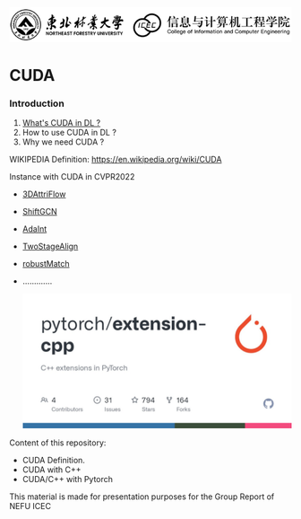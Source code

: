 <img src="/pics/logo.png" width="950px"> 


# CUDA

### Introduction
1. [What's CUDA in DL ?](https://github.com/moulelin/CUDA-NEFU/wiki/CUDA-Definition)
2. How to use CUDA in DL ?
3. Why we need CUDA ?

WIKIPEDIA Definition: https://en.wikipedia.org/wiki/CUDA

Instance with CUDA in CVPR2022
- [3DAttriFlow](https://github.com/fatPeter/ThreeDAC)
- [ShiftGCN](https://github.com/kchengiva/Shift-GCN)
- [AdaInt
](https://github.com/imcharlesy/adaint)
- [TwoStageAlign](https://github.com/guoshi28/2stagealign)
- [robustMatch](https://github.com/thinklab-sjtu/robustmatch)
- .............
  
  <img src="/pics/torch.png" width="650px"> 

Content of this repository:

- CUDA Definition. 
- CUDA with C++
- CUDA/C++ with Pytorch

This material is made for presentation purposes for the Group Report of NEFU ICEC






